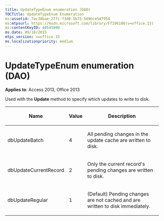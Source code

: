 ```yaml
---
title: UpdateTypeEnum enumeration (DAO)
TOCTitle: UpdateTypeEnum Enumeration
ms:assetid: 7ac38bae-27fc-f3d0-5b75-569bce547954
ms:mtpsurl: https://msdn.microsoft.com/library/Ff196186(v=office.15)
ms:contentKeyID: 48545800
ms.date: 09/18/2015
mtps_version: v=office.15
ms.localizationpriority: medium
---
```


# UpdateTypeEnum enumeration (DAO)


**Applies to**: Access 2013, Office 2013

Used with the **Update** method to specify which updates to write to disk.

<table>
<colgroup>
<col />
<col />
<col />
</colgroup>
<thead>
<tr class="header">
<th><p>Name</p></th>
<th><p>Value</p></th>
<th><p>Description</p></th>
</tr>
</thead>
<tbody>
<tr class="odd">
<td><p>dbUpdateBatch</p></td>
<td><p>4</p></td>
<td><p>All pending changes in the update cache are written to disk.</p></td>
</tr>
<tr class="even">
<td><p>dbUpdateCurrentRecord</p></td>
<td><p>2</p></td>
<td><p>Only the current record's pending changes are written to disk.</p></td>
</tr>
<tr class="odd">
<td><p>dbUpdateRegular</p></td>
<td><p>1</p></td>
<td><p>(Default) Pending changes are not cached and are written to disk immediately.</p></td>
</tr>
</tbody>
</table>

